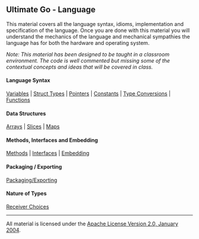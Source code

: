 ## Ultimate Go - Language
This material covers all the language syntax, idioms, implementation and specification of the language. Once you are done with this material you will understand the mechanics of the language and mechanical sympathies the language has for both the hardware and operating system. 

*Note: This material has been designed to be taught in a classroom environment. The code is well commented but missing some of the contextual concepts and ideas that will be covered in class.*

#### Language Syntax
[Variables](../../../topics/go/language/variables/README.md) | 
[Struct Types](../../../topics/go/language/struct_types/README.md) | 
[Pointers](../../../topics/go/language/pointers/README.md) | 
[Constants](../../../topics/go/language/constants/README.md) | 
[Type Conversions](../../../topics/go/language/type_conversions/README.md) | 
[Functions](../../../topics/go/language/functions/README.md)

#### Data Structures
[Arrays](../../../topics/go/language/arrays/README.md) | 
[Slices](../../../topics/go/language/slices/README.md) | 
[Maps](../../../topics/go/language/maps/README.md)

#### Methods, Interfaces and Embedding
[Methods](../../../topics/go/language/methods/README.md) | 
[Interfaces](../../../topics/go/language/interfaces/README.md) | 
[Embedding](../../../topics/go/language/embedding/README.md)

#### Packaging / Exporting
[Packaging/Exporting](../../../topics/go/language/exporting/README.md)

#### Nature of Types
[Receiver Choices](../../../topics/go/language/receiver_choices/README.md)

___
All material is licensed under the [Apache License Version 2.0, January 2004](http://www.apache.org/licenses/LICENSE-2.0).
